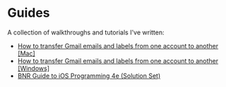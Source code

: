 # Guides
A collection of walkthroughs and tutorials I've written:

* [How to transfer Gmail emails and labels from one account to another [Mac]](./gmail-transfer-guide-mac.md)
* [How to transfer Gmail emails and labels from one account to another [Windows]](./gmail-transfer-guide-windows.md)
* [BNR Guide to iOS Programming 4e (Solution Set)](./BNR-iOS-Programming-4e)
